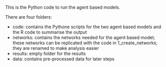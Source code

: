 This is the Python code to run the agent based models. 

There are four folders:
- code: contains the Pythone scripts for the two agent based models and the R code to summarise the output
- networks: contains the networks needed for the agent based model; these networks can be replicated with the code in 1_create_networks; they are renamed to make analysis easier
- results: empty folder for the results
- data: contains pre-processed data for later steps

